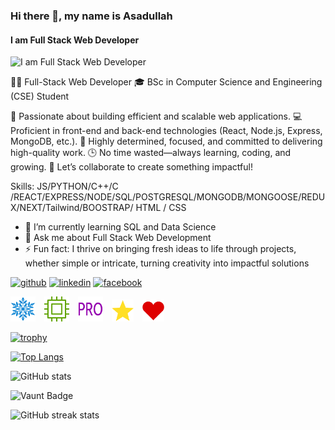### Hi there 👋, my name is Asadullah
#### I am Full Stack Web Developer 
![I am Full Stack Web Developer ](file:///C:/Users/h/Downloads/WEB-Full-Stack-Developer.webp)

👨‍💻 Full-Stack Web Developer
🎓 BSc in Computer Science and Engineering (CSE) Student

🚀 Passionate about building efficient and scalable web applications.
💻 Proficient in front-end and back-end technologies (React, Node.js, Express, MongoDB, etc.).
🎯 Highly determined, focused, and committed to delivering high-quality work.
🕒 No time wasted—always learning, coding, and growing.
🌟 Let’s collaborate to create something impactful!

Skills:   JS/PYTHON/C++/C /REACT/EXPRESS/NODE/SQL/POSTGRESQL/MONGODB/MONGOOSE/REDUX/NEXT/Tailwind/BOOSTRAP/ HTML / CSS

- 🌱 I’m currently learning SQL and Data Science  
- 💬 Ask me about Full Stack Web Development 
- ⚡ Fun fact: I thrive on bringing fresh ideas to life through projects, whether simple or intricate, turning creativity into impactful solutions 


[<img src='https://cdn.jsdelivr.net/npm/simple-icons@3.0.1/icons/github.svg' alt='github' height='40'>](https://github.com/asadullahislam)  [<img src='https://cdn.jsdelivr.net/npm/simple-icons@3.0.1/icons/linkedin.svg' alt='linkedin' height='40'>](https://www.linkedin.com/in/md-asadullah-186646262/)  [<img src='https://cdn.jsdelivr.net/npm/simple-icons@3.0.1/icons/facebook.svg' alt='facebook' height='40'>](https://www.facebook.com/mdasadullah.islam.737)  

<a href='https://archiveprogram.github.com/'><img src='https://raw.githubusercontent.com/acervenky/animated-github-badges/master/assets/acbadge.gif' width='40' height='40'></a> <a href='https://docs.github.com/en/developers'><img src='https://raw.githubusercontent.com/acervenky/animated-github-badges/master/assets/devbadge.gif' width='40' height='40'></a> <a href='https://github.com/pricing'><img src='https://raw.githubusercontent.com/acervenky/animated-github-badges/master/assets/pro.gif' width='40' height='40'></a> <a href='https://stars.github.com/'><img src='https://raw.githubusercontent.com/acervenky/animated-github-badges/master/assets/starbadge.gif' width='35' height='35'></a> <a href='https://docs.github.com/en/github/supporting-the-open-source-community-with-github-sponsors'><img src='https://raw.githubusercontent.com/acervenky/animated-github-badges/master/assets/sponsorbadge.gif' width='35' height='35'></a> 

[![trophy](https://github-profile-trophy.vercel.app/?username=asadullahislam)](https://github.com/ryo-ma/github-profile-trophy)

[![Top Langs](https://github-readme-stats.vercel.app/api/top-langs/?username=asadullahislam)](https://github.com/anuraghazra/github-readme-stats)

![GitHub stats](https://github-readme-stats.vercel.app/api?username=asadullahislam&show_icons=true&count_private=true)  

![Vaunt Badge](https://api.vaunt.dev/v1/github/entities/asadullahislam/contributions?format=svg&private=true)  

![GitHub streak stats](https://streak-stats.demolab.com/?user=asadullahislam)  


